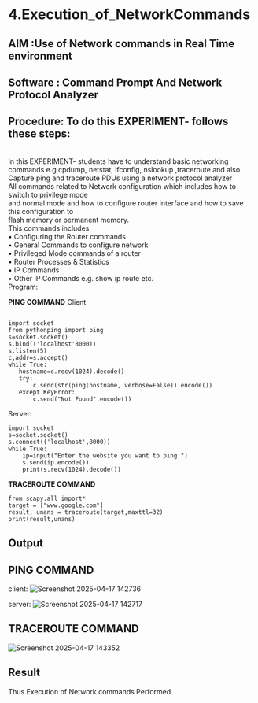 # 4.Execution_of_NetworkCommands
## AIM :Use of Network commands in Real Time environment
## Software : Command Prompt And Network Protocol Analyzer
## Procedure: To do this EXPERIMENT- follows these steps:
<BR>
In this EXPERIMENT- students have to understand basic networking commands e.g cpdump, netstat, ifconfig, nslookup ,traceroute and also Capture ping and traceroute PDUs using a network protocol analyzer 
<BR>
All commands related to Network configuration which includes how to switch to privilege mode
<BR>
and normal mode and how to configure router interface and how to save this configuration to
<BR>
flash memory or permanent memory.
<BR>
This commands includes
<BR>
• Configuring the Router commands
<BR>
• General Commands to configure network
<BR>
• Privileged Mode commands of a router 
<BR>
• Router Processes & Statistics
<BR>
• IP Commands
<BR>
• Other IP Commands e.g. show ip route etc.
<BR

## Program:
 **PING COMMAND**
 Client
 ```
  
import socket 
from pythonping import ping 
s=socket.socket() 
s.bind(('localhost'8000)) 
s.listen(5) 
c,addr=s.accept() 
while True: 
    hostname=c.recv(1024).decode() 
    try: 
        c.send(str(ping(hostname, verbose=False)).encode()) 
    except KeyError: 
        c.send("Not Found".encode())
```
Server:
``` 
import socket 
s=socket.socket() 
s.connect(('localhost',8000)) 
while True: 
    ip=input("Enter the website you want to ping ") 
    s.send(ip.encode()) 
    print(s.recv(1024).decode())
```
**TRACEROUTE COMMAND**
 ``` 
from scapy.all import* 
target = ["www.google.com"] 
result, unans = traceroute(target,maxttl=32) 
print(result,unans)
```
## Output
## PING COMMAND 
 client:
 ![Screenshot 2025-04-17 142736](https://github.com/user-attachments/assets/e182c4c3-f4d0-455b-abe2-77b414cb7192)

 server:
 ![Screenshot 2025-04-17 142717](https://github.com/user-attachments/assets/5c2fb8c4-8657-40b6-b152-710fa92d420e)
 
##  TRACEROUTE COMMAND
![Screenshot 2025-04-17 143352](https://github.com/user-attachments/assets/842a756a-4999-46e3-aa34-8a2bfe531d5a)

 
## Result
Thus Execution of Network commands Performed 

